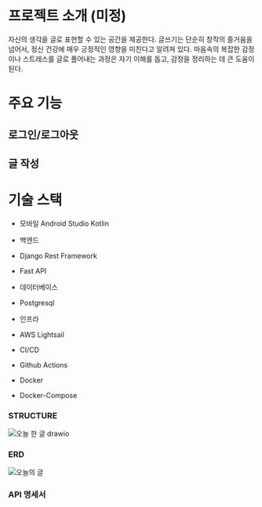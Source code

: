 

# 프로젝트 소개 (미정)
자신의 생각을 글로 표현할 수 있는 공간을 제공한다. 글쓰기는 단순히 창작의 즐거움을 넘어서, 정신 건강에 매우 긍정적인 영향을 미친다고 알려져 있다. 마음속의 복잡한 감정이나 스트레스를 글로 풀어내는 과정은 자기 이해를 돕고, 감정을 정리하는 데 큰 도움이 된다.

# 주요 기능
## 로그인/로그아웃
## 글 작성


# 기술 스택
- 모바일 
Android Studio 
Kotlin

- 백엔드
- Django Rest Framework
- Fast API

- 데이터베이스
- Postgresql

- 인프라
- AWS Lightsail

- CI/CD
- Github Actions
- Docker
- Docker-Compose



### STRUCTURE
![오늘 한 글 drawio](https://github.com/user-attachments/assets/7c109bcf-2f15-4653-919b-d6c1f3617628)

### ERD
![오늘의 글](https://github.com/user-attachments/assets/5cb6c5d8-84c4-490a-9c2c-00976cc9d754)


### API 명세서
